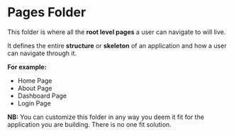 # Pages Folder

This folder is where all the **root level pages** a user can navigate to will live.

It defines the entire **structure** or **skeleton** of an application and how a user can navigate through it.

**For example:**

- Home Page
- About Page
- Dashboard Page
- Login Page

**NB:** You can customize this folder in any way you deem it fit for the application you are building. There is no one fit solution.
